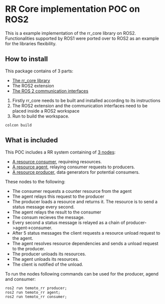 # RR Core implementation POC on ROS2

This is a example implementation of the rr_core library on ROS2. Functionalities
supported by ROS1 were ported over to ROS2 as an example for the libraries
flexibility.

## How to install

This package contains of 3 parts:
* [The rr_core library](rr_core)
* The ROS2 extension
* [The ROS 2 communication interfaces](rr_interfaces)


1. Firstly rr_core needs to be built and installed according to its instructions
2. The ROS2 extension and the communication interfaces need to be placed inside a ROS2 workspace
3. Run to build the workspace.
```
colcon build
```

## What is included

This POC includes a RR system containing of [3 nodes](temoto_resource_registrar/src):
* [A resource consumer]( src/ResourceConsumer.cpp), requireing resources.
* [A resource agent]( src/ResourceAgent.cpp), relaying consumer requests to producers.
* [A resource producer]( src/ResourceProducer.cpp), data generators for potential consumers.

These nodes to the following:
* The consumer requests a counter resource from the agent
* The agent relays this request to the producer
* The producer loads a resource and returns it. The resource is to send a status message every second.
* The agent relays the result to the consumer
* The consum recieves the message.
* Every second a status message is relayed as a chain of producer->agent->consumer.
* After 5 status messages the client requests a resource unload request to the agent.
* The agent resolves resource dependencies and sends a unload request to the producer.
* The producer unloads its resources.
* The agent unloads its resources.
* The client is notified of the unload.

To run the nodes following commands can be used for the producer, agend and consumer:
```
ros2 run temoto_rr producer;
ros2 run temoto_rr agent;
ros2 run temoto_rr consumer;
```
